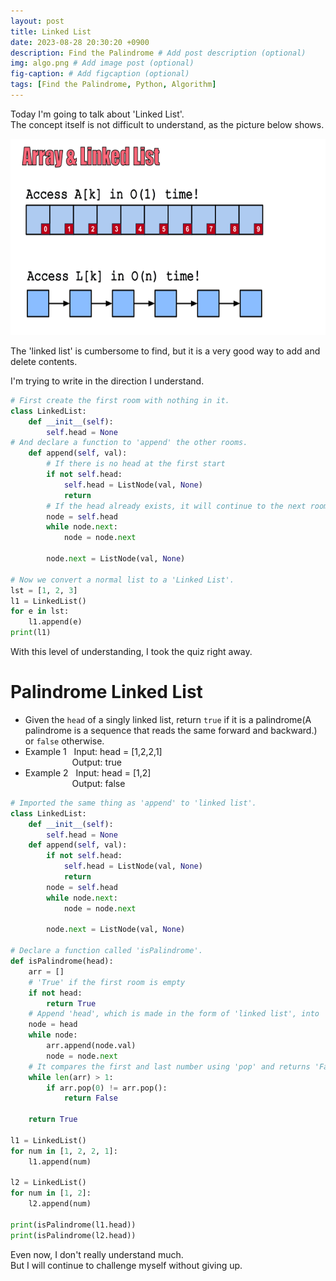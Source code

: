 ```yaml
---
layout: post
title: Linked List
date: 2023-08-28 20:30:20 +0900
description: Find the Palindrome # Add post description (optional)
img: algo.png # Add image post (optional)
fig-caption: # Add figcaption (optional)
tags: [Find the Palindrome, Python, Algorithm]
---
```


Today I'm going to talk about 'Linked List'.  
The concept itself is not difficult to understand, as the picture below shows.

<img src="/assets/img/linked.png" width="620" height="314">

The 'linked list' is cumbersome to find, but it is a very good way to add and delete contents.

I'm trying to write in the direction I understand.


```python
# First create the first room with nothing in it.
class LinkedList:
    def __init__(self):
        self.head = None
# And declare a function to 'append' the other rooms.
    def append(self, val):
        # If there is no head at the first start
        if not self.head:
            self.head = ListNode(val, None)
            return
        # If the head already exists, it will continue to the next room, find the one without 'next' and 'append' to it.
        node = self.head
        while node.next:
            node = node.next

        node.next = ListNode(val, None)

# Now we convert a normal list to a 'Linked List'.
lst = [1, 2, 3]
l1 = LinkedList()
for e in lst:
    l1.append(e)
print(l1)
```

With this level of understanding, I took the quiz right away.

<h1>Palindrome Linked List
</h1>

- Given the ```head``` of a singly linked list, return ```true``` if it is a palindrome(A palindrome is a sequence that reads the same forward and backward.) or ```false``` otherwise.
- Example 1 &nbsp;&nbsp;Input: head = [1,2,2,1]  
  &nbsp;&nbsp;&nbsp;&nbsp;&nbsp;&nbsp;&nbsp;&nbsp;&nbsp;&nbsp;&nbsp;&nbsp;&nbsp;&nbsp;&nbsp;&nbsp;&nbsp;&nbsp;&nbsp;Output: true
- Example 2 &nbsp;&nbsp;Input: head = [1,2]  
  &nbsp;&nbsp;&nbsp;&nbsp;&nbsp;&nbsp;&nbsp;&nbsp;&nbsp;&nbsp;&nbsp;&nbsp;&nbsp;&nbsp;&nbsp;&nbsp;&nbsp;&nbsp;&nbsp;Output: false

```python
# Imported the same thing as 'append' to 'linked list'.
class LinkedList:
    def __init__(self):
        self.head = None
    def append(self, val):
        if not self.head:
            self.head = ListNode(val, None)
            return
        node = self.head
        while node.next:
            node = node.next

        node.next = ListNode(val, None)

# Declare a function called 'isPalindrome'.
def isPalindrome(head):
    arr = []
    # 'True' if the first room is empty
    if not head:
        return True
    # Append 'head', which is made in the form of 'linked list', into 'list' called 'arr'.
    node = head
    while node:
        arr.append(node.val)
        node = node.next
    # It compares the first and last number using 'pop' and returns 'False' if they are not equal.
    while len(arr) > 1:
        if arr.pop(0) != arr.pop():
            return False

    return True

l1 = LinkedList()
for num in [1, 2, 2, 1]:
    l1.append(num)

l2 = LinkedList()
for num in [1, 2]:
    l2.append(num)

print(isPalindrome(l1.head))
print(isPalindrome(l2.head))
```

Even now, I don't really understand much.  
But I will continue to challenge myself without giving up.